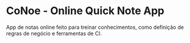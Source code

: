 # CoNoe - Online Quick Note App

App de notas online feito para treinar conhecimentos, como definição de regras de negócio e ferramentas de CI.
